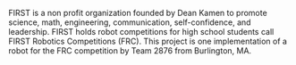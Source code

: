 FIRST is a non profit organization founded by Dean Kamen to promote science, math, engineering, communication, self-confidence, and leadership.  FIRST holds robot competitions for high school students call FIRST Robotics Competitions (FRC).  This project is one implementation of a robot for the FRC competition by Team 2876 from Burlington, MA.